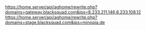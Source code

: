 https://home.server/api/aghome/rewrite.php?domains=gateway.blacksquad.com&ips=8.233.211.146,8.233.108.12
https://home.server/api/aghome/rewrite.php?domains=stage.blacksquad.com&ips=minopia.de
